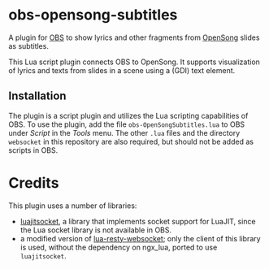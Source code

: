 # obs-opensong-subtitles
A plugin for [OBS](https://obsproject.com/) to show lyrics and other fragments from [OpenSong](https://opensong.org/) slides as subtitles.

This Lua script plugin connects OBS to OpenSong.
It supports visualization of lyrics and texts from slides in a scene using a (GDI) text element.

## Installation
The plugin is a script plugin and utilizes the Lua scripting capabilities of OBS.
To use the plugin, add the file `obs-OpenSongSubtitles.lua` to OBS under *Script* in the *Tools* menu.
The other `.lua` files and the directory `websocket` in this repository are also required, but should not be added as scripts in OBS.

# Credits
This plugin uses a number of libraries:
- [luajitsocket](https://github.com/CapsAdmin/luajitsocket/), a library that implements socket support for LuaJIT, since the Lua socket library is not available in OBS.
- a modified version of [lua-resty-websocket](https://github.com/openresty/lua-resty-websocket); only the client of this library is used, without the dependency on ngx_lua, ported to use `luajitsocket`. 
